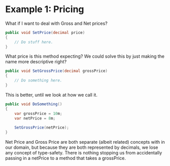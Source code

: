 # Example 1: Pricing

What if I want to deal with Gross and Net prices?

```csharp
public void SetPrice(decimal price)
{
    // Do stuff here.
}
```

What price is this method expecting? We could solve this by just making the name more descriptive right?

```csharp
public void SetGrossPrice(decimal grossPrice)
{
    // Do something here.
}
```

This is better, until we look at how we call it.

```csharp
public void DoSomething()
{
    var grossPrice = 10m;
    var netPrice = 8m;
    
    SetGrossPrice(netPrice);
}
```
Net Price and Gross Price are both separate (albeit related) concepts with in our domain, but because they are both represented by decimals, we lose any concept of type-safety.
There is nothing stopping us from accidentally passing in a netPrice to a method that takes a grossPrice.

